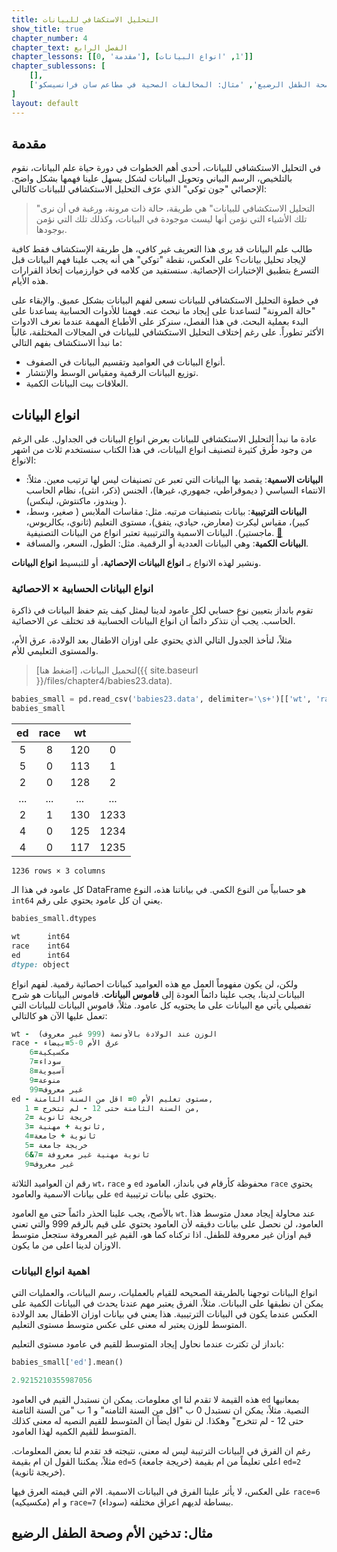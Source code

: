 ```yaml
---
title: التحليل الاستكشافي للبيانات
show_title: true
chapter_number: 4
chapter_text: الفصل الرابع
chapter_lessons: [[0, 'مقدمة'], [1, 'انواع البيانات']]
chapter_sublessons: [
    [],
    ['انواع البيانات الحسابية × الاحصائية', 'اهمية انواع البيانات', 'مثال: تدخين الأم وصحة الطفل الرضيع', 'مثال: المخالفات الصحية في مطاعم سان فرانسيسكو']
]
layout: default
---
```


## مقدمة

في التحليل الاستكشافي للبيانات، أحدى أهم الخطوات في دورة حياة علم البيانات، نقوم بالتلخيص، الرسم البياني وتحويل البيانات لشكل يسهل علينا فهمها بشكل واضح. الإحصائي "جون توكي"  الذي عرّف التحليل الاستكشافي للبيانات كالتالي:

> "التحليل الاستكشافي للبيانات" هي طريقة، حالة ذات مرونة، ورغبة في أن نرى تلك الأشياء التي نؤمن أنها ليست موجودة في البيانات، وكذلك تلك التي نؤمن بوجودها.

طالب علم البيانات قد يرى هذا التعريف غير كافي، هل طريقة الإستكشاف فقط كافية لإيجاد تحليل بيانات؟ على العكس، نقطة "توكي" هي أنه يجب علينا فهم البيانات قبل التسرع بتطبيق الإختبارات الإحصائية. سنستفيد من كلامه في خوارزميات إتخاذ القرارات هذه الأيام.

في خطوة التحليل الاستكشافي للبيانات نسعى لفهم البيانات بشكل عميق. والإبقاء على "حالة المرونة" لتساعدنا على إيجاد ما نبحث عنه. فهمنا للأدوات الحسابية يساعدنا على البدء بعملية البحث. في هذا الفصل، سنركز على الأطباع المهمة عندما نعرف الادوات الأكثر تطوراً. على رغم إختلاف التحليل الاستكشافي للبيانات في المجالات المختلفة، غالباً ما نبدأ الاستكشاف بفهم التالي:
- أنواع البيانات في العواميد وتقسيم البيانات في الصفوف.
- توزيع البيانات الرقمية ومقياس الوسط والإنتشار.
- العلاقات بيت البيانات الكمية.

## انواع البيانات

عادة ما نبدأ التحليل الاستكشافي للبيانات بعرض انواع البيانات في الجداول. على الرغم من وجود طُرق كثيرة لتصنيف انواع البيانات، في هذا الكتاب سنستخدم ثلاث من اشهر الانواع:
- **البيانات الاسمية**: يقصد بها البيانات التي تعبر عن تصنيفات ليس لها ترتيب معين. مثلاً: الانتماء السياسي ( ديموقراطي، جمهوري، غيرها)، الجنس (ذكر، انثى)، نظام الحاسب ( ويندوز، ماكنتوش، لينكس).
- **البيانات الترتيبية**: بيانات بتصنيفات مرتبه. مثل: مقاسات الملابس ( صغير، وسط، كبير)، مقياس ليكرت (معارض، حيادي، يتفق)، مستوى التعليم (ثانوي، بكالريوس، ماجستير). البيانات الاسمية والترتيبية تعتبر انواع من البيانات التصنيفية. [📝][Likert]
- **البيانات الكمية**: وهي البيانات العددية أو الرقمية. مثل: الطول، السعر، والمسافة.

ونشير لهذه الانواع بـ **انواع البيانات الإحصائية**، أو للتبسيط **انواع البيانات**.

### انواع البيانات الحسابية × الاحصائية

تقوم بانداز بتعيين نوع حسابي لكل عامود لدينا ليمثل كيف يتم حفظ البيانات في ذاكرة الحاسب. يجب أن نتذكر دائماً ان انواع البيانات الحسابية قد تختلف عن الاحصائية.

مثلاً، لنأخذ الجدول التالي الذي يحتوي على اوزان الاطفال بعد الولادة، عرق الأم، والمستوى التعليمي للأم.

> لتحميل البيانات، [اضغط هنا]({{ site.baseurl }}/files/chapter4/babies23.data).

```python
babies_small = pd.read_csv('babies23.data', delimiter='\s+')[['wt', 'race', 'ed']]
babies_small
```

|**ed**|**race**|**wt**||
:-----:|:-----:|:-----:|:-----:
|5|8|120|0|
|5|0|113|1|
|2|0|128|2|
|...|...|...|...|
|2|1|130|1233|
|4|0|125|1234|
|4|0|117|1235|

```center-result
1236 rows × 3 columns
```

كل عامود في هذا الـ DataFrame هو حسابياً من النوع الكمي. في بياناتنا هذه، النوع `int64` يعني ان كل عامود يحتوي على رقم.

```python
babies_small.dtypes
```

```ruby
wt      int64
race    int64
ed      int64
dtype: object
```

ولكن، لن يكون مفهوماً العمل مع هذه العواميد كبيانات احصائية رقمية. لفهم انواع البيانات لدينا، يجب علينا دائماً العودة إلى **قاموس البيانات**. قاموس البيانات هو شرح تفصيلي يأتي مع البيانات على ما يحتويه كل عامود. مثلاً، قاموس البيانات للبيانات التي تعمل عليها الآن هو كالتالي:

```ruby
wt -  الوزن عند الولادة بالأونصة (999 غير معروف)
race - عرق الأم 0-5=بيضاء
    6=مكسيكية
    7=سوداء
    8=آسيوية
    9=منوعة
    99=غير معروف
ed - مستوى تعليم الأم 0= اقل من السنة الثامنة, 
   1 = من السنة الثامنة حتى 12 - لم تتخرج, 
   2= خريجة ثانوية
   3= ثانوية + مهنية,
   4=ثانوية + جامعة
   5= خريجة جامعة
   6&7= ثانوية مهنية غير معروفة
   9=غير معروف
```

رقم ان العواميد الثلاثة `wt`، `race` و `ed` محفوظة كأرقام في بانداز، العامود `race` يحتوي على بيانات الاسمية والعامود `ed` يحتوي على بيانات ترتيبية.

بالأصح، يجب علينا الحذر دائماً حتى مع العامود `wt`. عند محاولة إيجاد معدل متوسط هذا العامود، لن نحصل على بيانات دقيقه لأن العامود يحتوي على قيم بالرقم 999 والتي تعني قيم اوزان غير معروفة للطفل. اذا تركناه كما هو، القيم غير المعروفة ستجعل متوسط الاوزان لدينا اعلى من ما يكون.

### اهمية انواع البيانات

انواع البيانات توجهنا بالطريقة الصحيحه للقيام بالعمليات، رسم البيانات، والعمليات التي يمكن ان نطبقها على البيانات. مثلاً، الفرق يعتبر مهم عندنا يحدث في البيانات الكمية على العكس عندما يكون في البيانات الترتيبية. هذا يعني في بيانات اوزان الاطفال بعد الولادة المتوسط للوزن يعتبر له معنى على عكس متوسط مستوى التعليم.

بانداز لن تكترث عندما نحاول إيجاد المتوسط للقيم في عامود مستوى التعليم:

```python
babies_small['ed'].mean()
```

```ruby
2.9215210355987056
```

هذه القيمة لا تقدم لنا اي معلومات. يمكن ان نستبدل القيم في العامود `ed` بمعانيها النصية. مثلاً، يمكن ان نستبدل 0 ب "اقل من السنة الثامنه" و 1 ب "من السنة الثامنة حتى 12 - لم تتخرج" وهكذا. لن نقول ايضاً ان المتوسط للقيم النصيه له معنى كذلك المتوسط للقيم الكميه لهذا العامود.

رغم ان الفرق في البيانات الترتيبة ليس له معنى، نتيجته قد تقدم لنا بعض المعلومات. مثلاً، يمكننا القول ان ام بقيمة `ed=5` (خريجة جامعة) اعلى تعليماً من ام بقيمة `ed=2` (خريجة ثانوية).

على العكس، لا يأثر علينا الفرق في البيانات الاسمية. الام التي قيمته العرق فيها `race=6` (مكسيكيه) و ام `race=7` (سوداء) ببساطة لديهم اعراق مختلفه.

## مثال: تدخين الأم وصحة الطفل الرضيع


[Likert]: https://ar.wikipedia.org/wiki/%D9%85%D9%82%D9%8A%D8%A7%D8%B3_%D9%84%D9%8A%D9%83%D8%B1%D8%AA